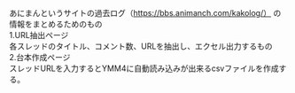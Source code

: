 あにまんというサイトの過去ログ（https://bbs.animanch.com/kakolog/） の情報をまとめるためのもの  
1.URL抽出ページ  
各スレッドのタイトル、コメント数、URLを抽出し、エクセル出力するもの  
2.台本作成ページ  
スレッドURLを入力するとYMM4に自動読み込みが出来るcsvファイルを作成する。  
